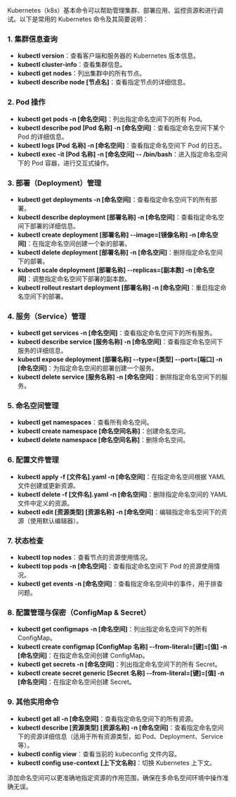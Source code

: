  Kubernetes（k8s）基本命令可以帮助管理集群、部署应用、监控资源和进行调试。以下是常用的 Kubernetes 命令及其简要说明： 

### 1. 集群信息查询
- **kubectl version**：查看客户端和服务器的 Kubernetes 版本信息。
- **kubectl cluster-info**：查看集群信息。
- **kubectl get nodes**：列出集群中的所有节点。
- **kubectl describe node [节点名]**：查看指定节点的详细信息。

### 2. Pod 操作
- **kubectl get pods -n [命名空间]**：列出指定命名空间下的所有 Pod。
- **kubectl describe pod [Pod 名称] -n [命名空间]**：查看指定命名空间下某个 Pod 的详细信息。
- **kubectl logs [Pod 名称] -n [命名空间]**：查看指定命名空间下 Pod 的日志。
- **kubectl exec -it [Pod 名称] -n [命名空间] -- /bin/bash**：进入指定命名空间下的 Pod 容器，进行交互式操作。

### 3. 部署（Deployment）管理
- **kubectl get deployments -n [命名空间]**：查看指定命名空间下的所有部署。
- **kubectl describe deployment [部署名称] -n [命名空间]**：查看指定命名空间下部署的详细信息。
- **kubectl create deployment [部署名称] --image=[镜像名称] -n [命名空间]**：在指定命名空间创建一个新的部署。
- **kubectl delete deployment [部署名称] -n [命名空间]**：删除指定命名空间下的部署。
- **kubectl scale deployment [部署名称] --replicas=[副本数] -n [命名空间]**：调整指定命名空间下部署的副本数。
- **kubectl rollout restart deployment [部署名称] -n [命名空间]**：重启指定命名空间下的部署。

### 4. 服务（Service）管理
- **kubectl get services -n [命名空间]**：查看指定命名空间下的所有服务。
- **kubectl describe service [服务名称] -n [命名空间]**：查看指定命名空间下服务的详细信息。
- **kubectl expose deployment [部署名称] --type=[类型] --port=[端口] -n [命名空间]**：为指定命名空间的部署创建一个服务。
- **kubectl delete service [服务名称] -n [命名空间]**：删除指定命名空间下的服务。

### 5. 命名空间管理
- **kubectl get namespaces**：查看所有命名空间。
- **kubectl create namespace [命名空间名称]**：创建命名空间。
- **kubectl delete namespace [命名空间名称]**：删除命名空间。

### 6. 配置文件管理
- **kubectl apply -f [文件名].yaml -n [命名空间]**：在指定命名空间根据 YAML 文件创建或更新资源。
- **kubectl delete -f [文件名].yaml -n [命名空间]**：删除指定命名空间的 YAML 文件中定义的资源。
- **kubectl edit [资源类型] [资源名称] -n [命名空间]**：编辑指定命名空间下的资源（使用默认编辑器）。

### 7. 状态检查
- **kubectl top nodes**：查看节点的资源使用情况。
- **kubectl top pods -n [命名空间]**：查看指定命名空间下 Pod 的资源使用情况。
- **kubectl get events -n [命名空间]**：查看指定命名空间中的事件，用于排查问题。

### 8. 配置管理与保密（ConfigMap & Secret）
- **kubectl get configmaps -n [命名空间]**：列出指定命名空间下的所有 ConfigMap。
- **kubectl create configmap [ConfigMap 名称] --from-literal=[键]=[值] -n [命名空间]**：在指定命名空间创建 ConfigMap。
- **kubectl get secrets -n [命名空间]**：列出指定命名空间下的所有 Secret。
- **kubectl create secret generic [Secret 名称] --from-literal=[键]=[值] -n [命名空间]**：在指定命名空间创建 Secret。

### 9. 其他实用命令
- **kubectl get all -n [命名空间]**：查看指定命名空间下的所有资源。
- **kubectl describe [资源类型] [资源名称] -n [命名空间]**：查看指定命名空间下的资源详细信息（适用于所有资源类型，如 Pod、Deployment、Service 等）。
- **kubectl config view**：查看当前的 kubeconfig 文件内容。
- **kubectl config use-context [上下文名称]**：切换 Kubernetes 上下文。

添加命名空间可以更准确地指定资源的作用范围，确保在多命名空间环境中操作准确无误。